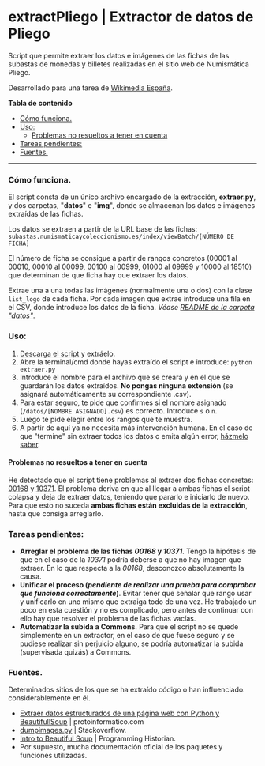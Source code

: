 # extractPliego | Extractor de datos de Pliego
Script que permite extraer los datos e imágenes de las fichas de las subastas de monedas y billetes realizadas en el sitio web de Numismática Pliego.

Desarrollado para una tarea de [Wikimedia España](https://wikimedia.es).

**Tabla de contenido**
- [Cómo funciona.](#cmo-funciona)
- [Uso:](#uso)
	- [Problemas no resueltos a tener en cuenta](#problemas-no-resueltos-a-tener-en-cuenta)
- [Tareas pendientes:](#tareas-pendientes)
- [Fuentes.](#fuentes)

----
### Cómo funciona.
El script consta de un único archivo encargado de la extracción,  **extraer.py**, y dos carpetas, "**datos**" e "**img**", donde se almacenan los datos e imágenes extraídas de las fichas.

Los datos se extraen a partir de la URL base de las fichas:
`subastas.numismaticaycoleccionismo.es/index/viewBatch/[NÚMERO DE FICHA]`

El número de ficha se consigue a partir de rangos concretos (00001 al 00010, 00010 al 00099, 00100 al 00999, 01000 al 09999 y 10000 al 18510) que determinan de que ficha hay que extraer los datos.

Extrae una a una todas las imágenes (normalmente una o dos) con la clase `list_logo` de cada ficha. Por cada imagen que extrae introduce una fila en el CSV, donde introduce los datos de la ficha. *Véase [README de la carpeta "datos"](https://github.com/distriker/extractPliego/tree/master/datos)*.

### Uso:
1. [Descarga el script](https://github.com/distriker/extractPliego/archive/master.zip) y extráelo.
2. Abre la terminal/cmd donde hayas extraído el script e introduce: `python extraer.py`
3. Introduce el nombre para el archivo que se creará y en el que se guardarán los datos extraídos. **No pongas ninguna extensión** (se asignará automáticamente su correspondiente .csv).
4. Para estar seguro, te pide que confirmes si el nombre asignado (`/datos/[NOMBRE ASIGNADO].csv`) es correcto. Introduce `s` o `n`.
5. Luego te pide elegir entre los rangos que te muestra.
6. A partir de aquí ya no necesita más intervención humana. En el caso de que "termine" sin extraer todos los datos o emita algún error, [házmelo saber](https://github.com/distriker/extractPliego/issues).
#### Problemas no resueltos a tener en cuenta
He detectado que el script tiene problemas al extraer dos fichas concretas: [00168](http://subastas.numismaticaycoleccionismo.es/index/viewBatch/00168) y [10371](http://subastas.numismaticaycoleccionismo.es/index/viewBatch/10371). El problema deriva en que al llegar a ambas fichas el script colapsa y deja de extraer datos, teniendo que pararlo e iniciarlo de nuevo. Para que esto no suceda **ambas fichas están excluidas de la extracción**, hasta que consiga arreglarlo.

### Tareas pendientes:
- **Arreglar el problema de las fichas *00168* y *10371***. Tengo la hipótesis de que en el caso de la *10371* podría deberse a que no hay imagen que extraer. En lo que respecta a la *00168*, desconozco absolutamente la causa.
- **Unificar el proceso (*pendiente de realizar una prueba para comprobar que funciona correctamente*)**. Evitar tener que señalar que rango usar y unificarlo en uno mismo que extraiga todo de una vez. He trabajado un poco en esta cuestión y no es complicado, pero antes de continuar con ello hay que resolver el problema de las fichas vacías.
- **Automatizar la subida a Commons**. Para que el script no se quede simplemente en un extractor, en el caso de que fuese seguro y se pudiese realizar sin perjuicio alguno, se podría automatizar la subida (supervisada quizás) a Commons.

### Fuentes.
Determinados sitios de los que se ha extraído código o han influenciado.
considerablemente en él.
- [Extraer datos estructurados de una página web con Python y BeautifullSoup](http://bit.ly/1ZpK4Ek) | protoinformatico.com
- [dumpimages.py](http://bit.ly/1VGtBg7) | Stackoverflow.
- [Intro to Beautiful Soup](http://bit.ly/25G3AA7) | Programming Historian.
- Por supuesto, mucha documentación oficial de los paquetes y funciones utilizadas.
